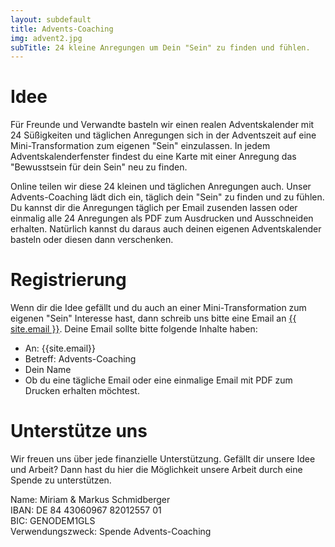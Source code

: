 ```yaml
---
layout: subdefault
title: Advents-Coaching
img: advent2.jpg
subTitle: 24 kleine Anregungen um Dein "Sein" zu finden und fühlen.
---
```


# Idee
Für Freunde und Verwandte basteln wir einen realen Adventskalender mit 24 Süßigkeiten und täglichen Anregungen sich in der Adventszeit auf eine Mini-Transformation zum eigenen "Sein" einzulassen. In jedem Adventskalenderfenster findest du eine Karte mit einer Anregung das "Bewusstsein für dein Sein" neu zu finden.

Online teilen wir diese 24 kleinen und täglichen Anregungen auch. Unser Advents-Coaching lädt dich ein, täglich dein "Sein" zu finden und zu fühlen. Du kannst dir die Anregungen täglich per Email zusenden lassen oder einmalig alle 24 Anregungen als PDF zum Ausdrucken und Ausschneiden erhalten. Natürlich kannst du daraus auch deinen eigenen Adventskalender basteln oder diesen dann verschenken.

# Registrierung
Wenn dir die Idee gefällt und du auch an einer Mini-Transformation zum eigenen "Sein" Interesse hast, dann schreib uns bitte eine Email an <a href="mailto:{{ site.email }}?subject=Advents-Coaching&body=Hallo Miriam und Markus, bitte sendet mir einmalig / täglich das Turtle Transformation Advents-Coaching zu. Vielen Dank">{{ site.email }}</a>. Deine Email sollte bitte folgende Inhalte haben:
* An: {{site.email}}
* Betreff: Advents-Coaching
* Dein Name
* Ob du eine tägliche Email oder eine einmalige Email mit PDF zum Drucken erhalten möchtest.

# Unterstütze uns
Wir freuen uns über jede finanzielle Unterstützung. Gefällt dir unsere Idee und Arbeit? Dann hast du hier die Möglichkeit unsere Arbeit durch eine Spende zu unterstützen.

Name: Miriam & Markus Schmidberger<br>
IBAN: DE 84 43060967 82012557 01<br>
BIC: GENODEM1GLS<br>
Verwendungszweck: Spende Advents-Coaching

